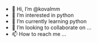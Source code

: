 - 👋 Hi, I’m @kovalmm
- 👀 I’m interested in python
- 🌱 I’m currently learning python
- 💞️ I’m looking to collaborate on ...
- 📫 How to reach me ...

<!---
kovalmm/kovalmm is a ✨ special ✨ repository because its `README.md` (this file) appears on your GitHub profile.
You can click the Preview link to take a look at your changes.
--->
